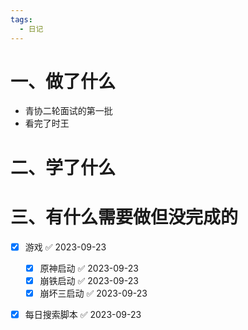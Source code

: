 ```yaml
---
tags:
  - 日记
---
```



# 一、做了什么
- 青协二轮面试的第一批
- 看完了时王


# 二、学了什么




# 三、有什么需要做但没完成的
- [x] 游戏 ✅ 2023-09-23
	- [x] 原神启动 ✅ 2023-09-23
	- [x] 崩铁启动 ✅ 2023-09-23
	- [x] 崩坏三启动 ✅ 2023-09-23
- [x] 每日搜索脚本 ✅ 2023-09-23

